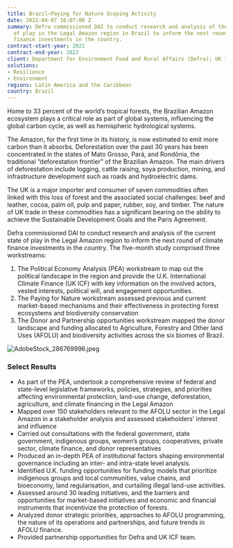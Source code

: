 ```yaml
---
title: Brazil—Paying for Nature Scoping Activity
date: 2022-04-07 16:07:00 Z
summary: Defra commissioned DAI to conduct research and analysis of the current state
  of play in the Legal Amazon region in Brazil to inform the next round of climate
  finance investments in the country.
contract-start-year: 2021
contract-end-year: 2022
client: Department for Environment Food and Rural Affairs (Defra); UK ICF
solutions:
- Resilience
- Environment
regions: Latin America and the Caribbean
country: Brazil
---
```


Home to 33 percent of the world’s tropical forests, the Brazilian Amazon ecosystem plays a critical role as part of global systems, influencing the global carbon cycle, as well as hemispheric hydrological systems.

The Amazon, for the first time in its history, is now estimated to emit more carbon than it absorbs. Deforestation over the past 30 years has been concentrated in the states of Mato Grosso, Pará, and Rondônia, the traditional “deforestation frontier” of the Brazilian Amazon. The main drivers of deforestation include logging, cattle raising, soya production, mining, and infrastructure development such as roads and hydroelectric dams.

The UK is a major importer and consumer of seven commodities often linked with this loss of forest and the associated social challenges: beef and leather, cocoa, palm oil, pulp and paper, rubber, soy, and timber. The nature of UK trade in these commodities has a significant bearing on the ability to achieve the Sustainable Development Goals and the Paris Agreement.

Defra commissioned DAI to conduct research and analysis of the current state of play in the Legal Amazon region to inform the next round of climate finance investments in the country. The five-month study comprised three workstreams:

1. The Political Economy Analysis (PEA) workstream to map out the political landscape in the region and provide the U.K. International Climate Finance (UK ICF) with key information on the involved actors, vested interests, political will, and engagement opportunities.
2. The Paying for Nature workstream assessed previous and current market-based mechanisms and their effectiveness in protecting forest ecosystems and biodiversity conservation
3. The Donor and Partnership opportunities workstream mapped the donor landscape and funding allocated to Agriculture, Forestry and Other land Uses (AFOLU) and biodiversity activities across the six biomes of Brazil.

![AdobeStock_286769996.jpeg](/uploads/AdobeStock_286769996.jpeg)

### Select Results

* As part of the PEA, undertook a comprehensive review of federal and state-level legislative frameworks, policies, strategies, and priorities affecting environmental protection, land-use change, deforestation, agriculture, and climate financing in the Legal Amazon
* Mapped over 150 stakeholders relevant to the AFOLU sector in the Legal Amazon in a stakeholder analysis and assessed stakeholders’ interest and influence
* Carried out consultations with the federal government, state government, indigenous groups, women’s groups, cooperatives, private sector, climate finance, and donor representatives
* Produced an in-depth PEA of institutional factors shaping environmental governance including an inter- and intra-state level analysis.
* Identified U.K. funding opportunities for funding models that prioritize indigenous groups and local communities, value chains, and bioeconomy, land regularisation, and curtailing illegal land-use activities.
* Assessed around 30 leading initiatives, and the barriers and opportunities for market-based initiatives and economic and financial instruments that incentivize the protection of forests.
* Analyzed donor strategic priorities, approaches to AFOLU programming, the nature of its operations and partnerships, and future trends in AFOLU finance.
* Provided partnership opportunities for Defra and UK ICF team.
